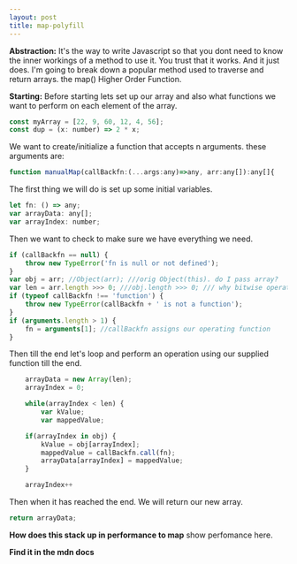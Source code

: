 ```yaml
---
layout: post
title: map-polyfill
---
```


**Abstraction:**
It's the way to write Javascript so that you dont need to know the inner workings of a method to use it. You trust that it works. And it just does. I'm going to break down a popular method used to traverse and return arrays. the map() Higher Order Function.

**Starting:**
Before starting lets set up our array and also what functions we want to perform on each element of the array.

```js
const myArray = [22, 9, 60, 12, 4, 56];
const dup = (x: number) => 2 * x;
```

We want to create/initialize a function that accepts n arguments.
these arguments are:

```js
function manualMap(callBackfn:(...args:any)=>any, arr:any[]):any[]{
```

The first thing we will do is set up some initial variables.

```js
let fn: () => any;
var arrayData: any[];
var arrayIndex: number;
```

Then we want to check to make sure we have everything we need.

```js
if (callBackfn == null) {
	throw new TypeError('fn is null or not defined');
}
var obj = arr; //Object(arr); ///orig Object(this). do I pass array?
var len = arr.length >>> 0; ///obj.length >>> 0; /// why bitwise operators
if (typeof callBackfn !== 'function') {
	throw new TypeError(callBackfn + ' is not a function');
}
if (arguments.length > 1) {
	fn = arguments[1]; //callBackfn assigns our operating function
}
```

Then till the end let's loop and perform an operation using our supplied function till the end.

```js
    arrayData = new Array(len);
    arrayIndex = 0;

    while(arrayIndex < len) {
        var kValue;
        var mappedValue;

    if(arrayIndex in obj) {
        kValue = obj[arrayIndex];
        mappedValue = callBackfn.call(fn);
        arrayData[arrayIndex] = mappedValue;
    }

    arrayIndex++
```

Then when it has reached the end. We will return our new array.

```js
return arrayData;
```
**How does this stack up in performance to map**
show perfomance here.

**Find it in the mdn docs**